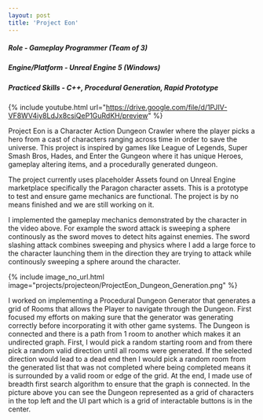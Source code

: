 ```yaml
---
layout: post
title: 'Project Eon'
---
```


##### Role - Gameplay Programmer (Team of 3)
##### Engine/Platform - Unreal Engine 5 (Windows)
##### Practiced Skills - C++, Procedural Generation, Rapid Prototype

{% include youtube.html url="https://drive.google.com/file/d/1PJIV-VF8WV4iy8LdJx8csiQeP1GuRdKH/preview" %}

Project Eon is a Character Action Dungeon Crawler where the player picks a hero from a cast of characters ranging across time in order to save the universe. This project is inspired by games like League of Legends, Super Smash Bros, Hades, and Enter the Gungeon where it has unique Heroes, gameplay altering items, and a procedurally generated dungeon.

The project currently uses placeholder Assets found on Unreal Engine marketplace specifically the Paragon character assets. This is a prototype to test and ensure game mechanics are functional. The project is by no means finished and we are still working on it.

I implemented the gameplay mechanics demonstrated by the character in the video above. For example the sword attack is sweeping a sphere continously as the sword moves to detect hits against enemies. The sword slashing attack combines sweeping and physics where I add a large force to the character launching them in the direction they are trying to attack while continously sweeping a sphere around the character.

{% include image_no_url.html image="projects/projecteon/ProjectEon_Dungeon_Generation.png" %}

I worked on implementing a Procedural Dungeon Generator that generates a grid of Rooms that allows the Player to navigate through the Dungeon. First focused my efforts on making sure that the generator was generating correctly before incorporating it with other game systems. The Dungeon is connected and there is a path from 1 room to another which makes it an undirected graph. First, I would pick a random starting room and from there pick a random valid direction until all rooms were generated. If the selected direction would lead to a dead end then I would pick a random room from the generated list that was not completed where being completed means it is surrounded by a valid room or edge of the grid. At the end, I made use of breadth first search algorithm to ensure that the graph is connected. In the picture above you can see the Dungeon represented as a grid of characters in the top left and the UI part which is a grid of interactable buttons is in the center.
